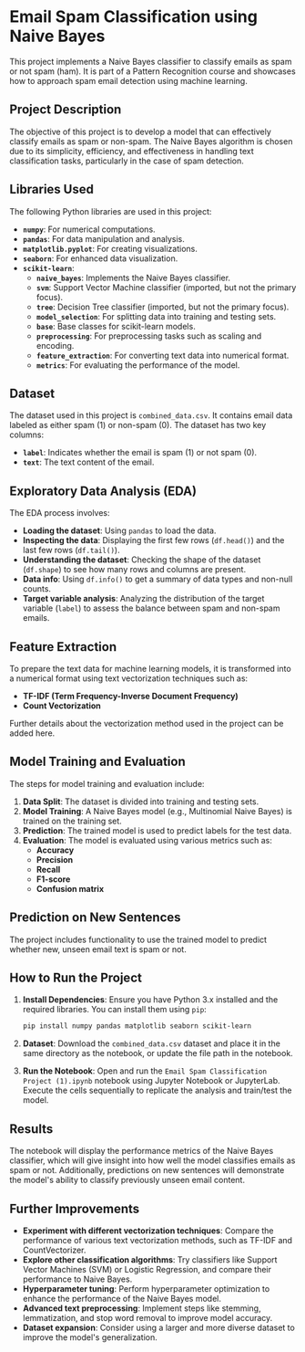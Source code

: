 # **Email Spam Classification using Naive Bayes**

This project implements a Naive Bayes classifier to classify emails as spam or not spam (ham). It is part of a Pattern Recognition course and showcases how to approach spam email detection using machine learning.

## **Project Description**

The objective of this project is to develop a model that can effectively classify emails as spam or non-spam. The Naive Bayes algorithm is chosen due to its simplicity, efficiency, and effectiveness in handling text classification tasks, particularly in the case of spam detection.

## **Libraries Used**

The following Python libraries are used in this project:

- **`numpy`**: For numerical computations.
- **`pandas`**: For data manipulation and analysis.
- **`matplotlib.pyplot`**: For creating visualizations.
- **`seaborn`**: For enhanced data visualization.
- **`scikit-learn`**:
  - **`naive_bayes`**: Implements the Naive Bayes classifier.
  - **`svm`**: Support Vector Machine classifier (imported, but not the primary focus).
  - **`tree`**: Decision Tree classifier (imported, but not the primary focus).
  - **`model_selection`**: For splitting data into training and testing sets.
  - **`base`**: Base classes for scikit-learn models.
  - **`preprocessing`**: For preprocessing tasks such as scaling and encoding.
  - **`feature_extraction`**: For converting text data into numerical format.
  - **`metrics`**: For evaluating the performance of the model.

## **Dataset**

The dataset used in this project is `combined_data.csv`. It contains email data labeled as either spam (1) or non-spam (0). The dataset has two key columns:

- **`label`**: Indicates whether the email is spam (1) or not spam (0).
- **`text`**: The text content of the email.

## **Exploratory Data Analysis (EDA)**

The EDA process involves:

- **Loading the dataset**: Using `pandas` to load the data.
- **Inspecting the data**: Displaying the first few rows (`df.head()`) and the last few rows (`df.tail()`).
- **Understanding the dataset**: Checking the shape of the dataset (`df.shape`) to see how many rows and columns are present.
- **Data info**: Using `df.info()` to get a summary of data types and non-null counts.
- **Target variable analysis**: Analyzing the distribution of the target variable (`label`) to assess the balance between spam and non-spam emails.

## **Feature Extraction**

To prepare the text data for machine learning models, it is transformed into a numerical format using text vectorization techniques such as:

- **TF-IDF (Term Frequency-Inverse Document Frequency)**
- **Count Vectorization**

Further details about the vectorization method used in the project can be added here.

## **Model Training and Evaluation**

The steps for model training and evaluation include:

1. **Data Split**: The dataset is divided into training and testing sets.
2. **Model Training**: A Naive Bayes model (e.g., Multinomial Naive Bayes) is trained on the training set.
3. **Prediction**: The trained model is used to predict labels for the test data.
4. **Evaluation**: The model is evaluated using various metrics such as:
   - **Accuracy**
   - **Precision**
   - **Recall**
   - **F1-score**
   - **Confusion matrix**

## **Prediction on New Sentences**

The project includes functionality to use the trained model to predict whether new, unseen email text is spam or not.

## **How to Run the Project**

1. **Install Dependencies**: Ensure you have Python 3.x installed and the required libraries. You can install them using `pip`:

    ```bash
    pip install numpy pandas matplotlib seaborn scikit-learn
    ```

2. **Dataset**: Download the `combined_data.csv` dataset and place it in the same directory as the notebook, or update the file path in the notebook.

3. **Run the Notebook**: Open and run the `Email Spam Classification Project (1).ipynb` notebook using Jupyter Notebook or JupyterLab. Execute the cells sequentially to replicate the analysis and train/test the model.

## **Results**

The notebook will display the performance metrics of the Naive Bayes classifier, which will give insight into how well the model classifies emails as spam or not. Additionally, predictions on new sentences will demonstrate the model's ability to classify previously unseen email content.

## **Further Improvements**

- **Experiment with different vectorization techniques**: Compare the performance of various text vectorization methods, such as TF-IDF and CountVectorizer.
- **Explore other classification algorithms**: Try classifiers like Support Vector Machines (SVM) or Logistic Regression, and compare their performance to Naive Bayes.
- **Hyperparameter tuning**: Perform hyperparameter optimization to enhance the performance of the Naive Bayes model.
- **Advanced text preprocessing**: Implement steps like stemming, lemmatization, and stop word removal to improve model accuracy.
- **Dataset expansion**: Consider using a larger and more diverse dataset to improve the model's generalization.


